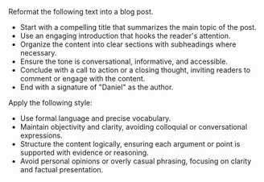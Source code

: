 Reformat the following text into a blog post.  
- Start with a compelling title that summarizes the main topic of the post.  
- Use an engaging introduction that hooks the reader's attention.  
- Organize the content into clear sections with subheadings where necessary.  
- Ensure the tone is conversational, informative, and accessible.  
- Conclude with a call to action or a closing thought, inviting readers to comment or engage with the content.  
- End with a signature of "Daniel" as the author.


Apply the following style:
- Use formal language and precise vocabulary.  
- Maintain objectivity and clarity, avoiding colloquial or conversational expressions.  
- Structure the content logically, ensuring each argument or point is supported with evidence or reasoning.  
- Avoid personal opinions or overly casual phrasing, focusing on clarity and factual presentation.